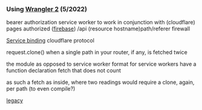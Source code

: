 ### Using [Wrangler 2](https://github.com/NickCarducci/mastercard-backbank) (5/2022)

bearer authorization service worker to work in conjunction with (cloudflare) pages authorized ([firebase](https://github.com/NickCarducci/sausage/tree/maintenance/bear)) /api (resource hostname)path/referer firewall

[Service binding](https://blog.cloudflare.com/service-bindings-ga/) cloudflare protocol

request.clone() when a single path in your router, if any, is fetched twice

the module as opposed to service worker format for service workers have a function declaration fetch that does not count

as such a fetch as inside, where two readings would require a clone, again, per path (to even compile?)

[legacy](https://github.com/NickCarducci/mastercard-backbank-wrangler-1)
